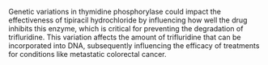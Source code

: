 Genetic variations in thymidine phosphorylase could impact the effectiveness of tipiracil hydrochloride by influencing how well the drug inhibits this enzyme, which is critical for preventing the degradation of trifluridine. This variation affects the amount of trifluridine that can be incorporated into DNA, subsequently influencing the efficacy of treatments for conditions like metastatic colorectal cancer.